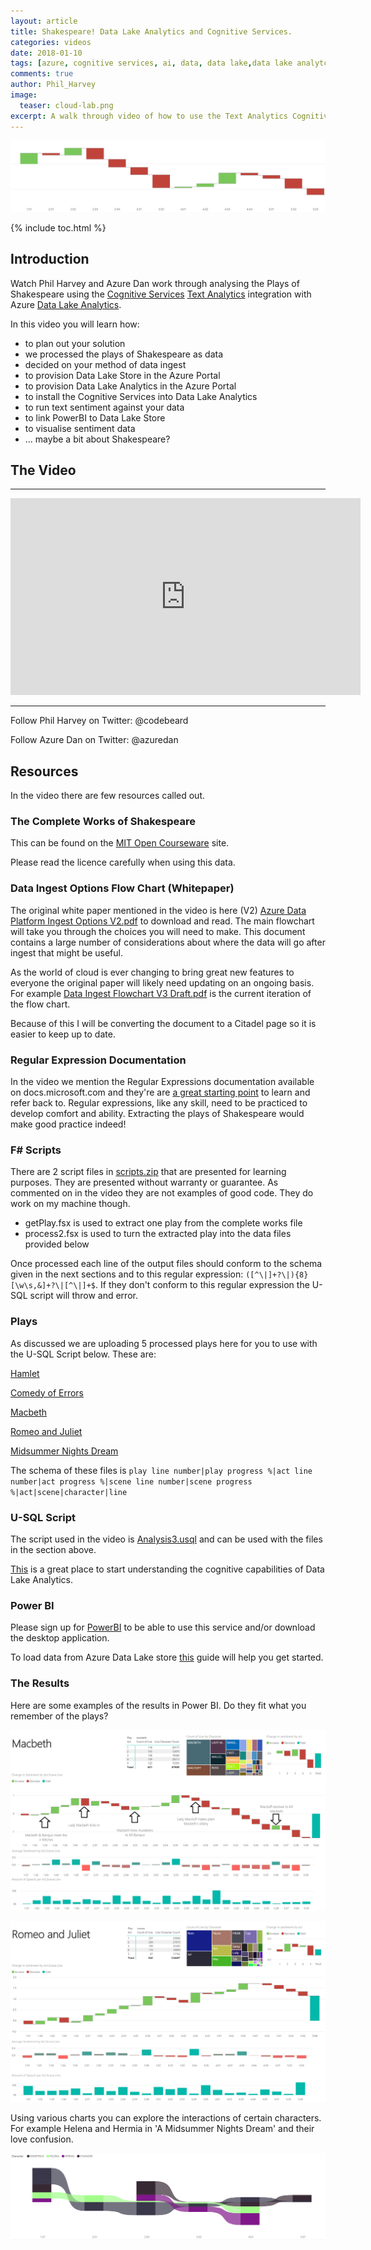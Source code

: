 ```yaml
---
layout: article
title: Shakespeare! Data Lake Analytics and Cognitive Services.
categories: videos
date: 2018-01-10
tags: [azure, cognitive services, ai, data, data lake,data lake analytcs, lab, portal, resource, group]
comments: true
author: Phil_Harvey
image:
  teaser: cloud-lab.png
excerpt: A walk through video of how to use the Text Analytics Cognitive Service in Data Lake Analytics using Shakespeare as an example.
---
```

![Header Image](/videos/datalakeanalytics-cogser/images/Header.png "Header Image")

{% include toc.html %}

## Introduction
Watch Phil Harvey and Azure Dan work through analysing the Plays of Shakespeare using the <a href="https://azure.microsoft.com/en-gb/services/cognitive-services/" target="_blank">Cognitive Services</a> <a href="https://azure.microsoft.com/en-gb/services/cognitive-services/text-analytics/" target="_blank">Text Analytics</a> integration with Azure <a href="https://azure.microsoft.com/en-gb/services/data-lake-analytics/" target="_blank">Data Lake Analytics</a>.

In this video you will learn how:
 - to plan out your solution
 - we processed the plays of Shakespeare as data
 - decided on your method of data ingest
 - to provision Data Lake Store in the Azure Portal
 - to provision Data Lake Analytics in the Azure Portal
 - to install the Cognitive Services into Data Lake Analytics
 - to run text sentiment against your data
 - to link PowerBI to Data Lake Store
 - to visualise sentiment data 
 - ... maybe a bit about Shakespeare?

## The Video
----------

<iframe width="560" height="315" src="https://www.youtube.com/embed/bfn9KrfHvQI" frameborder="0" allow="autoplay; encrypted-media" allowfullscreen></iframe>

----------

Follow Phil Harvey on Twitter: @codebeard

Follow Azure Dan on Twitter: @azuredan

## Resources

In the video there are few resources called out.

### The Complete Works of Shakespeare

This can be found on the <a href="https://ocw.mit.edu/ans7870/6/6.006/s08/lecturenotes/files/t8.shakespeare.txt" target="_blank">MIT Open Courseware</a> site.

Please read the licence carefully when using this data.

### Data Ingest Options Flow Chart (Whitepaper)

The original white paper mentioned in the video is here (V2) [Azure Data Platform Ingest Options V2.pdf](./AzureDataPlatformIngestOptionsV2.pdf) to download and read. The main flowchart will take you through the choices you will need to make. This document contains a large number of considerations about where the data will go after ingest that might be useful.

As the world of cloud is ever changing to bring great new features to everyone the original paper will likely need updating on an ongoing basis. For example [Data Ingest Flowchart V3 Draft.pdf](./DataIngestFlowchartV3Draft.pdf) is the current iteration of the flow chart. 

Because of this I will be converting the document to a Citadel page so it is easier to keep up to date.

### Regular Expression Documentation

In the video we mention the Regular Expressions documentation available on docs.microsoft.com and they're are <a href="https://docs.microsoft.com/en-us/dotnet/standard/base-types/regular-expressions" target="_blank">a great starting point</a> to learn and refer back to. Regular expressions, like any skill, need to be practiced to develop comfort and ability. Extracting the plays of Shakespeare would make good practice indeed!

### F\# Scripts

There are 2 script files in [scripts.zip](./scripts.zip) that are presented for learning purposes. They are presented without warranty or guarantee. As commented on in the video they are not examples of good code. They do work on my machine though.

* getPlay.fsx is used to extract one play from the complete works file
* process2.fsx is used to turn the extracted play into the data files provided below

Once processed each line of the output files should conform to the schema given in the next sections and to this regular expression: `([^\|]+?\|){8}[\w\s,&]+?\|[^\|]+$`. If they don't conform to this regular expression the U-SQL script will throw and error.

### Plays 

As discussed we are uploading 5 processed plays here for you to use with the U-SQL Script below.
These are:

[Hamlet](./hamlet_processed4.txt)

[Comedy of Errors](./comedyoferrors_processed4.txt)

[Macbeth](./macbeth_processed4.txt)

[Romeo and Juliet](./romeo_processed4.txt)

[Midsummer Nights Dream](./midsummer_processed4.txt)

The schema of these files is
`play line number|play progress %|act line number|act progress %|scene line number|scene progress %|act|scene|character|line`

### U-SQL Script

The script used in the video is [Analysis3.usql](./Analysis3.usql) and can be used with the files in the section above.

[This](https://docs.microsoft.com/en-us/azure/data-lake-analytics/data-lake-analytics-u-sql-cognitive) is a great place to start understanding the cognitive capabilities of Data Lake Analytics.

### Power BI
Please sign up for [PowerBI](https://powerbi.microsoft.com/en-us/) to be able to use this service and/or download the desktop application.

To load data from Azure Data Lake store [this](https://docs.microsoft.com/en-us/azure/data-lake-store/data-lake-store-power-bi) guide will help you get started.


### The Results
Here are some examples of the results in Power BI.
Do they fit what you remember of the plays?

[![Macbeth](/videos/datalakeanalytics-cogser/images/Macbeth.png "Macbeth Results")](/videos/datalakeanalytics-cogser/images/Macbeth.png)

[![Romeo And Juliet](/videos/datalakeanalytics-cogser/images/RomeoAndJuliet.png "Romeo and Juliet Results")](/videos/datalakeanalytics-cogser/images/RomeoAndJuliet.png)

Using various charts you can explore the interactions of certain characters.
For example Helena and Hermia in 'A Midsummer Nights Dream' and their love confusion.

[![Helena And Hermia](/videos/datalakeanalytics-cogser/images/HelenaAndHermia.png "Helena And Hermia Results")](/videos/datalakeanalytics-cogser/images/HelenaAndHermia.png)
